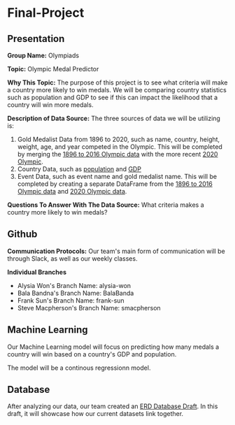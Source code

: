 # Final-Project

## Presentation

**Group Name:** Olympiads

**Topic:** Olympic Medal Predictor 

**Why This Topic:** The purpose of this project is to see what criteria will make a country more likely to win medals. We will be comparing country statistics such as population and GDP to see if this can impact the likelihood that a country will win more medals.

**Description of Data Source:** The three sources of data we will be utilizing is:
1. Gold Medalist Data from 1896 to 2020, such as name, country, height, weight, age, and year competed in the Olympic. This will be completed by merging the <a href="Resources/120 Years Of Olympic Data">1896 to 2016 Olympic data</a> with the more recent <a href="Resources/2021 Olympics">2020 Olympic</a>.
2. Country Data, such as <a href="Resources/World Population">population</a> and <a href="Resources/World GDP">GDP</a>
3. Event Data, such as event name and gold medalist name. This will be completed by creating a separate DataFrame from the <a href="Resources/120 Years Of Olympic Data">1896 to 2016 Olympic data</a> and <a href="Resources/2021 Olympics">2020 Olympic data</a>.

**Questions To Answer With The Data Source:** What criteria makes a country more likely to win medals?

## Github

**Communication Protocols:** Our team's main form of communication will be through Slack, as well as our weekly classes.

**Individual Branches**
- Alysia Won's Branch Name: alysia-won
- Bala Bandna's Branch Name: BalaBanda
- Frank Sun's Branch Name: frank-sun
- Steve Macpherson's Branch Name: smacpherson

## Machine Learning

Our Machine Learning model will focus on predicting how many medals a country will win based on a country's GDP and population.

The model will be a continous regressionn model.

## Database

After analyzing our data, our team created an <a href="Database/ERD.png">ERD Database Draft</a>. In this draft, it will showcase how our current datasets link together.
